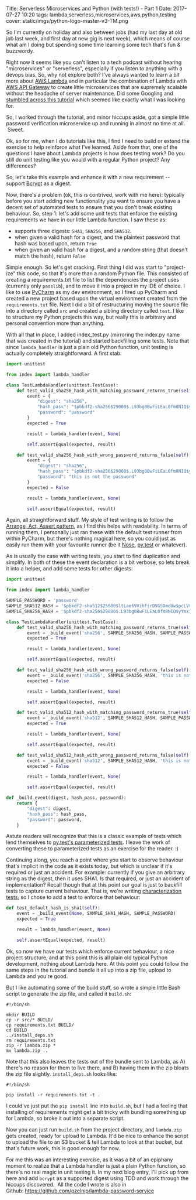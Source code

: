 Title: Serverless Microservices and Python (with tests!) - Part 1
Date: 2017-07-27 10:20
tags: lambda,serverless,microservices,aws,python,testing
cover: static/imgs/python-logo-master-v3-TM.png

So I'm currently on holiday and also between jobs (had my last day at old job last week, and first day at new gig is
next week), which means of course what am I doing but spending some time learning some tech that's fun & buzzwordy.

Right now it seems like you can't listen to a tech podcast without hearing "microservices" or "serverless", especially
if you listen to anything with a devops bias. So, why not explore both? I've always wanted to learn a bit more about
[AWS Lambda](https://docs.aws.amazon.com/lambda/latest/dg/welcome.html) and in particular the combination of Lambda with
[AWS API Gateway](https://aws.amazon.com/api-gateway/) to create little microservices that are supremely scalable without
the headache of server maintenance. Did some Googling and
[stumbled across this tutorial](http://dchua.com/2016/03/22/writing-a-serverless-python-microservice-with-aws-lambda-and-aws-api-gateway/)
which seemed like exactly what I was looking for.

So, I worked through the tutorial, and minor hiccups aside, got a simple little password verification microservice up
and running in almost no time at all.  Sweet.

Ok, so for me, when I do tutorials like this, I find I need to build or extend the exercise to help reinforce what I've
learned. Aside from that, one of the questions I have about Lambda projects is how does testing work? Do you still do
unit testing like you would with a regular Python project? Any differences?

So, let's take this example and enhance it with a new requirement -- support
[Bcrypt](https://en.wikipedia.org/wiki/Bcrypt) as a digest.

Now, there's a problem (ok, this is contrived, work with me here): typically before you start adding new functionality
you want to ensure you have a decent set of automated tests to ensure that you don't break existing behaviour. So, step
1: let's add some unit tests that enforce the existing requirements we have in our little Lambda function. I saw these as:

* supports three digests: `SHA1`, `SHA256`, and `SHA512`.
* when given a valid hash for a digest, and the plaintext password that hash was based upon, return `True`
* when given an valid hash for a digest, and a random string (that doesn't match the hash), return `False`

Simple enough. So let's get cracking. First thing I did was start to "project-ize" this code, so that it's more than a
random Python file. This consisted of creating a requirements.txt file to list the dependencies the project uses
(currently only `passlib`), and to move it into a project in my IDE of choice. I like to use
[PyCharm](https://www.jetbrains.com/pycharm/) as my dev environment, so I fired up PyCharm and created a new project
based upon the virtual environment created from the `requirements.txt` file. Next I did a bit of restructuring moving
the source file into a directory called `src` and created a sibling directory called `test`. I like to structure my
Python projects this way, but really this is arbitrary and personal convention more than anything.

With all that in place, I added index_test.py (mirroring the index.py name that was created in the tutorial) and started
backfilling some tests. Note that since `lambda_handler` is just a plain old Python function, unit testing is actually
completely straightforward. A first stab:

```python
import unittest

from index import lambda_handler

class TestLambdaHandler(unittest.TestCase):
    def test_valid_sha256_hash_with_matching_password_returns_true(self):
        event = {
            "digest": "sha256",
            "hash_pass": "$pbkdf2-sha256$29000$.L93bg0BwFiLEaL0fm8NIQ$yYmxiSuP9pXXbrO4cT6CkE1QaNKpt8PjugrgvOBfcRY",
            "password": "password"
        }
        expected = True

        result = lambda_handler(event, None)

        self.assertEqual(expected, result)

    def test_valid_sha256_hash_with_wrong_password_returns_false(self):
        event = {
            "digest": "sha256",
            "hash_pass": "$pbkdf2-sha256$29000$.L93bg0BwFiLEaL0fm8NIQ$yYmxiSuP9pXXbrO4cT6CkE1QaNKpt8PjugrgvOBfcRY",
            "password": "this is not the password"
        }
        expected = False

        result = lambda_handler(event, None)

        self.assertEqual(expected, result)
```

Again, all straightforward stuff. My style of test writing is to follow the
[Arrange, Act, Assert pattern](http://wiki.c2.com/?ArrangeActAssert), as I find this helps with readability. In terms of
running them, I personally just ran these with the default test runner from within PyCharm, but there's nothing magical
here, so you could just as easily run them with your favourite runner (be it
[Nose](http://nose.readthedocs.io/en/latest/),
[py.test](https://docs.pytest.org/en/latest/) or whatever).

As is usually the case with writing tests, you start to find duplication and simplify. In both of these the event
declaration is a bit verbose, so lets break it into a helper, and add some tests for other digests:

```python
import unittest

from index import lambda_handler

SAMPLE_PASSWORD = 'password'
SAMPLE_SHA512_HASH = '$pbkdf2-sha512$25000$ltLae69VihFirDVGSOmdUw$pcLVv3Vnm3XRx9aHNUgI1FQaF8.UmKHBYt.Hs2EI7at/V80kbsb2P1A2t9akjNom8ZUgVJ4AcbA5vk/7QTgEJQ'
SAMPLE_SHA256_HASH = '$pbkdf2-sha256$29000$.L93bg0BwFiLEaL0fm8NIQ$yYmxiSuP9pXXbrO4cT6CkE1QaNKpt8PjugrgvOBfcRY'

class TestLambdaHandler(unittest.TestCase):
    def test_valid_sha256_hash_with_matching_password_returns_true(self):
        event = _build_event('sha256', SAMPLE_SHA256_HASH, SAMPLE_PASSWORD)
        expected = True

        result = lambda_handler(event, None)

        self.assertEqual(expected, result)

    def test_valid_sha256_hash_with_wrong_password_returns_false(self):
        event = _build_event('sha256', SAMPLE_SHA256_HASH, 'this is not the password')
        expected = False

        result = lambda_handler(event, None)

        self.assertEqual(expected, result)

    def test_valid_sha512_hash_with_matching_password_returns_true(self):
        event = _build_event('sha512', SAMPLE_SHA512_HASH, SAMPLE_PASSWORD)
        expected = True

        result = lambda_handler(event, None)

        self.assertEqual(expected, result)

    def test_valid_sha512_hash_with_wrong_password_returns_false(self):
        event = _build_event('sha512', SAMPLE_SHA512_HASH, 'this is not the password')
        expected = False

        result = lambda_handler(event, None)

        self.assertEqual(expected, result)

def _build_event(digest, hash_pass, password):
    return {
        "digest": digest,
        "hash_pass": hash_pass,
        "password": password,
    }
```

Astute readers will recognize that this is a classic example of tests which lend themselves to
[py.test's parameterized tests](https://docs.pytest.org/en/latest/example/parametrize.html).
I leave the work of converting these to parameterized tests as an exercise for the reader. :)

Continuing along, you reach a point where you start to observe behaviour that's implicit in the code as it exists today,
but which is unclear if it's required or just an accident. For example: currently if you give an arbitrary string as the
digest, then it uses SHA1. Is that required, or just an accident of implementation? Recall though that at this point our
goal is just to backfill tests to capture current behaviour. That is, we're writing [characterization tests](https://en.wikipedia.org/wiki/Characterization_test),
so I chose to add a test to enforce that behaviour:

```python
def test_default_hash_is_sha1(self):
    event = _build_event(None, SAMPLE_SHA1_HASH, SAMPLE_PASSWORD)
    expected = True

    result = lambda_handler(event, None)

    self.assertEqual(expected, result)
```

Ok, so now we have our tests which enforce current behaviour, a nice project structure, and at this point this is all
plain old typical Python development, nothing about Lambda here. At this point you could follow the same steps in the
tutorial and bundle it all up into a zip file, upload to Lambda and you're good.

But I like automating some of the build stuff, so wrote a simple little Bash script to generate the zip file, and called
it `build.sh`:

```shell
#!/bin/sh

mkdir BUILD
cp -r src/* BUILD/
cp requirements.txt BUILD/
cd BUILD
../install_deps.sh
rm requirements.txt
zip -r lambda.zip *
mv lambda.zip ..
```

Note that this also leaves the tests out of the bundle sent to Lambda, as A) there's no reason for them to live there,
and B) having them in the zip bloats the zip file slightly. `install_deps.sh` looks like:

```shell
#!/bin/sh

pip install -r requirements.txt -t .
```

I could've just put the `pip install` line into `build.sh`, but I had a feeling that installing of requirements might
get a bit tricky with bundling something up for Lambda, so broke it out into a separate script.

Now you can just run `build.sh` from the project directory, and `lambda.zip` gets created, ready for upload to Lambda.
It'd be nice to enhance the script to upload the file to an S3 bucket & tell Lambda to look at that bucket, but that's
future work, this is good enough for now.

For me this was an interesting exercise, as it was a bit of an epiphany moment to realize that a Lambda handler is just
a plain Python function, so there's no real magic in unit testing it. In my next blog entry, I'll pick up from here and
add `bcrypt` as a supported digest using TDD and work through the hiccups discovered.  All the code I wrote is also in
Github: <https://github.com/pzelnip/lambda-password-service>

